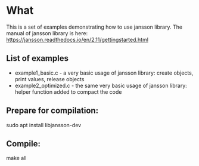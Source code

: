 # What

This is a set of examples demonstrating how to use jansson library.
The manual of jansson library is here:
https://jansson.readthedocs.io/en/2.11/gettingstarted.html

## List of examples

* example1_basic.c - a very basic usage of jansson library: create objects, print values, release objects
* example2_optimized.c - the same very basic usage of jansson library: helper function added to compact the code

## Prepare for compilation:

sudo apt install libjansson-dev

## Compile:
make all
